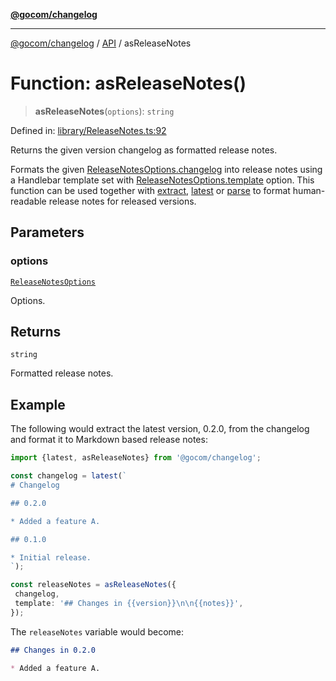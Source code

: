 [**@gocom/changelog**](../README.md)

***

[@gocom/changelog](../README.md) / [API](../Public/API.md) / asReleaseNotes

# Function: asReleaseNotes()

> **asReleaseNotes**(`options`): `string`

Defined in: [library/ReleaseNotes.ts:92](https://github.com/gocom/changelog/blob/9fcfad632f057413cf4170c7ec9b6f607dd65f4a/src/library/ReleaseNotes.ts#L92)

Returns the given version changelog as formatted release notes.

Formats the given [ReleaseNotesOptions.changelog](../Options/API.ReleaseNotesOptions.md#changelog) into release notes using a Handlebar template set
with [ReleaseNotesOptions.template](../Options/API.ReleaseNotesOptions.md#template) option. This function can be used together with [extract](API.extract.md),
[latest](API.latest.md) or [parse](API.parse.md) to format human-readable release notes for released versions.

## Parameters

### options

[`ReleaseNotesOptions`](../Options/API.ReleaseNotesOptions.md)

Options.

## Returns

`string`

Formatted release notes.

## Example

The following would extract the latest version, 0.2.0, from the changelog and format it to Markdown
based release notes:
```ts
import {latest, asReleaseNotes} from '@gocom/changelog';

const changelog = latest(`
# Changelog

## 0.2.0

* Added a feature A.

## 0.1.0

* Initial release.
`);

const releaseNotes = asReleaseNotes({
 changelog,
 template: '## Changes in {{version}}\n\n{{notes}}',
});
```
The `releaseNotes` variable would become:
```Markdown
## Changes in 0.2.0

* Added a feature A.
```
